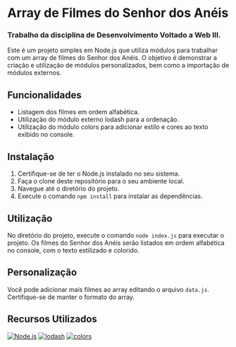 # Array de Filmes do Senhor dos Anéis
### Trabalho da disciplina de Desenvolvimento Voltado a Web III.

Este é um projeto simples em Node.js que utiliza módulos para trabalhar com um array de filmes do Senhor dos Anéis. 
O objetivo é demonstrar a criação e utilização de módulos personalizados, bem como a importação de módulos externos.


## Funcionalidades

- Listagem dos filmes em ordem alfabética.
- Utilização do módulo externo lodash para a ordenação.
- Utilização do módulo colors para adicionar estilo e cores ao texto exibido no console.

## Instalação

1. Certifique-se de ter o Node.js instalado no seu sistema.
2. Faça o clone deste repositório para o seu ambiente local.
3. Navegue até o diretório do projeto.
4. Execute o comando `npm install` para instalar as dependências.

## Utilização

No diretório do projeto, execute o comando `node index.js` para executar o projeto. Os filmes do Senhor dos Anéis serão listados em ordem alfabética no console, com o texto estilizado e colorido.

## Personalização

Você pode adicionar mais filmes ao array editando o arquivo `data.js`. Certifique-se de manter o formato do array.

## Recursos Utilizados

[![Node.js](https://img.shields.io/badge/Node.js-^12.0.0-brightgreen)](https://nodejs.org/)
[![lodash](https://img.shields.io/badge/lodash-^4.17.21-blue)](https://lodash.com/)
[![colors](https://img.shields.io/badge/colors-^1.4.0-yellow)](https://github.com/Marak/colors.js)




